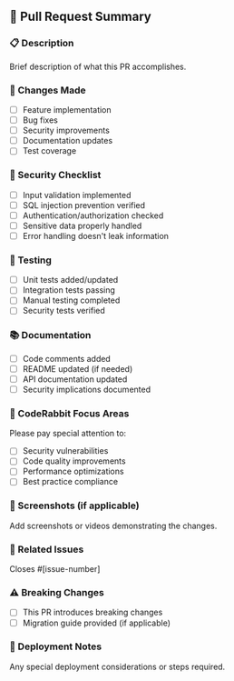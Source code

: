 ## 🎯 Pull Request Summary

### 📋 Description
Brief description of what this PR accomplishes.

### 🚀 Changes Made
- [ ] Feature implementation
- [ ] Bug fixes
- [ ] Security improvements
- [ ] Documentation updates
- [ ] Test coverage

### 🔐 Security Checklist
- [ ] Input validation implemented
- [ ] SQL injection prevention verified
- [ ] Authentication/authorization checked
- [ ] Sensitive data properly handled
- [ ] Error handling doesn't leak information

### 🧪 Testing
- [ ] Unit tests added/updated
- [ ] Integration tests passing
- [ ] Manual testing completed
- [ ] Security tests verified

### 📚 Documentation
- [ ] Code comments added
- [ ] README updated (if needed)
- [ ] API documentation updated
- [ ] Security implications documented

### 🎯 CodeRabbit Focus Areas
Please pay special attention to:
- [ ] Security vulnerabilities
- [ ] Code quality improvements
- [ ] Performance optimizations
- [ ] Best practice compliance

### 📸 Screenshots (if applicable)
Add screenshots or videos demonstrating the changes.

### 🔗 Related Issues
Closes #[issue-number]

### ⚠️ Breaking Changes
- [ ] This PR introduces breaking changes
- [ ] Migration guide provided (if applicable)

### 🚀 Deployment Notes
Any special deployment considerations or steps required.
